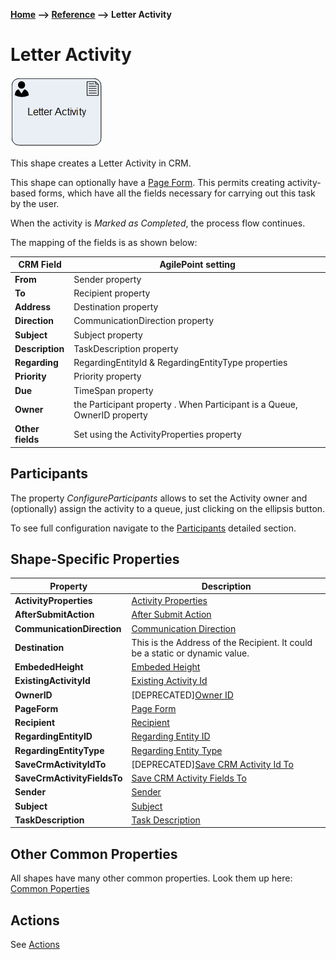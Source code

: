 __[Home](/) --> [Reference](/ref) --> Letter Activity__

# Letter Activity

![Letter Activity](media/LetterActivity.png)

This shape creates a Letter Activity in CRM.

This shape can optionally have a [Page Form](PageForm.md). This permits
creating activity-based forms, which have all the fields necessary for carrying
out this task by the user.

When the activity is *Marked as Completed*, the process flow continues.

The mapping of the fields is as shown below:

| CRM Field    | AgilePoint setting                                                       |
|--------------|--------------------------------------------------------------------------|
| **From**         | Sender property                                                          |
| **To**           | Recipient property                                                       |
| **Address**      | Destination property                                                     |
| **Direction**    | CommunicationDirection property                                          |
| **Subject**      | Subject property                                                         |
| **Description**  | TaskDescription property                                                 |
| **Regarding**    | RegardingEntityId & RegardingEntityType properties                       |
| **Priority**     | Priority property                                                        |
| **Due**          | TimeSpan property                                                        |
| **Owner**        | the Participant property . When Participant is a Queue, OwnerID property |
| **Other fields** | Set using the ActivityProperties property                                |

## Participants
The property *ConfigureParticipants* allows to set the Activity owner and (optionally) assign the activity to a queue, just clicking on the ellipsis button.

To see full configuration navigate to the [Participants](./common/Participants.md) detailed section.

## Shape-Specific Properties

| Property | Description |
| -------- | ----------- |
| **ActivityProperties**      |[Activity Properties](common/ActivityProperties.md)|
| **AfterSubmitAction**       |[After Submit Action](common/AfterSubmitAction.md)|
| **CommunicationDirection**  |[Communication Direction](common/CommunicationDirection.md)|
| **Destination**             |This is the Address  of the Recipient. It could be a static or dynamic value.|
| **EmbededHeight**           |[Embeded Height](common/EmbededHeight.md)|
| **ExistingActivityId**      | [Existing Activity Id](common/ExistingActivityId.md)       |
| **OwnerID**                 |[DEPRECATED][Owner ID](common/OwnerID.md)|
| **PageForm**                |[Page Form](common/PageForm.md)|
| **Recipient**               |[Recipient](common/Recipient.md)|
| **RegardingEntityID**       |[Regarding Entity ID](common/RegardingEntityID.md)|
| **RegardingEntityType**     |[Regarding Entity Type](common/RegardingEntityType.md)|
| **SaveCrmActivityIdTo**     |[DEPRECATED][Save CRM Activity Id To](common/SaveCrmActivityIdTo.md)|
| **SaveCrmActivityFieldsTo** | [Save CRM Activity Fields To](common/SaveCrmActivityFieldsTo.md)     |    
| **Sender**                  |[Sender](common/Sender.md)|
| **Subject**                 |[Subject](common/Subject.md)|
| **TaskDescription**         |[Task Description](common/TaskDescription.md)|


## Other Common Properties
All shapes have many other common properties. Look them up here: [Common Poperties](common/README.md)

## Actions
See [Actions](common/Actions.md)
